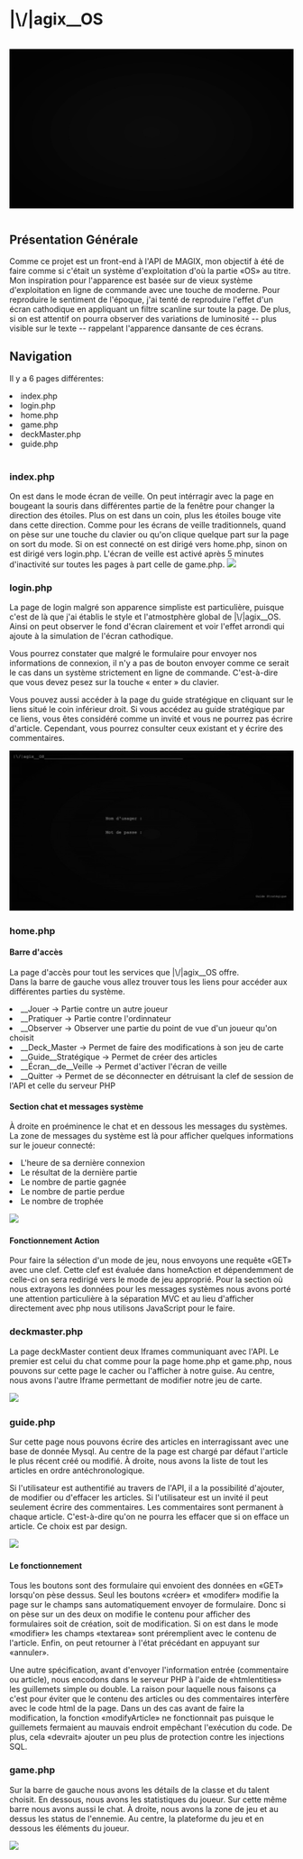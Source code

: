 <h1>|\/|agix__OS</h1>
<br>
<img src="asset\\readme\\booting\\booting.gif"/>
<h1></h1>
<h2>Présentation Générale</h2>
<p>
Comme ce projet est un front-end à l'API de MAGIX, mon objectif à été de faire comme si c'était un système d'exploitation d'où la partie «OS» au titre. Mon inspiration pour l'apparence est basée sur de vieux système d'exploitation en ligne de commande avec une touche de moderne. Pour reproduire le sentiment de l'époque, j'ai tenté de reproduire l'effet d'un écran cathodique en appliquant un filtre scanline sur toute la page. De plus, si on est attentif on pourra observer des variations de luminosité -- plus visible sur le texte -- rappelant l'apparence dansante de ces écrans.
</p>
<h2>Navigation</h2>
<p>Il y a 6 pages différentes:</p>
<li>index.php</li>
<li>login.php</li>
<li>home.php</li>
<li>game.php</li>
<li>deckMaster.php</li>
<li>guide.php</li>
<br>
<h3>index.php</h3>
<p>
On est dans le mode écran de veille. On peut intérragir avec la page en bougeant la souris dans différentes partie de la fenêtre pour changer la direction des étoiles. Plus on est dans un coin, plus les étoiles bouge vite dans cette direction. Comme pour les écrans de veille traditionnels, quand on pèse sur une touche du clavier ou qu'on clique quelque part sur la page on sort du mode. Si on est connecté on est dirigé vers home.php, sinon on est dirigé vers login.php. L'écran de veille est activé après 5 minutes d'inactivité sur toutes les pages à part celle de game.php.
<img src="asset/readme/screensaver/screensaverMouvement.gif"/>
</p>
<h3>login.php</h3>
<p>
La page de login malgré son apparence simpliste est particulière, puisque c'est de là que j'ai établis le style et l'atmostphère global de |\/|agix__OS. Ainsi on peut observer le fond d'écran clairement et voir l'effet arrondi qui ajoute à la simulation de l'écran cathodique.
</p>
<p>
Vous pourrez constater que malgré le formulaire pour envoyer nos informations de connexion, il n'y a pas de bouton envoyer comme ce serait le cas dans un système strictement en ligne de commande. C'est-à-dire que vous devez pesez sur la touche « enter » du clavier.
</p>
<p>
Vous pouvez aussi accéder à la page du guide stratégique en cliquant sur le liens situé le coin inférieur droit. Si vous accédez au guide stratégique par ce liens, vous êtes considéré comme un invité et vous ne pourrez pas écrire d'article. Cependant, vous pourrez consulter ceux existant et y écrire des commentaires.
</p>
<img src="asset/readme/login/login.gif"/>
<h3>home.php</h3>
<h4>Barre d'accès</h4>
<p>
    La page d'accès pour tout les services que |\/|agix__OS offre. <br>
    Dans la barre de gauche vous allez trouver tous les liens pour accéder aux différentes parties du système. <br>
    <li>__Jouer -> Partie contre un autre joueur</li>
    <li>__Pratiquer -> Partie contre l'ordinnateur</li>
    <li>__Observer -> Observer une partie du point de vue d'un joueur qu'on choisit</li>
    <li>__Deck_Master -> Permet de faire des modifications à son jeu de carte</li>
    <li>__Guide__Stratégique -> Permet de créer des articles </li>
    <li>__Écran__de__Veille -> Permet d'activer l'écran de veille</li>
    <li>__Quitter -> Permet de se déconnecter en détruisant la clef de session de l'API et celle du serveur PHP</li>
</p>
<h4>Section chat et messages système</h4>
<p>
    À droite en proéminence le chat et en dessous les messages du systèmes. La zone de messages du système est là pour afficher quelques informations sur le joueur connecté:
    <li>L'heure de sa dernière connexion</li>
    <li>Le résultat de la dernière partie</li>
    <li>Le nombre de partie gagnée</li>
    <li>Le nombre de partie perdue</li>
    <li>Le nombre de trophée </li>
</p>
<img src="asset\\readme\\home\\home.gif"/>
<h4>Fonctionnement Action</h4>
<p>
Pour faire la sélection d'un mode de jeu, nous envoyons une requête «GET» avec une clef. Cette clef est évaluée dans homeAction et dépendemment de celle-ci on sera redirigé vers le mode de jeu approprié. Pour la section où nous extrayons les données pour les messages systèmes nous avons porté une attention particulière à la séparation MVC et au lieu d'afficher directement avec php nous utilisons JavaScript pour le faire.
</p>
<h3>deckmaster.php</h3>
<p>
La page deckMaster contient deux Iframes communiquant avec l'API. Le premier est celui du chat comme pour la page home.php et game.php, nous pouvons sur cette page le cacher ou l'afficher à notre guise. Au centre, nous avons l'autre Iframe permettant de modifier notre jeu de carte.
</p>
<img src="asset\\readme\\deckmaster\\deckmaster.gif"/>
<h3>guide.php</h3>
<p>
Sur cette page nous pouvons écrire des articles en interragissant avec une base de donnée Mysql. Au centre de la page est chargé par défaut l'article le plus récent créé ou modifié. À droite, nous avons la liste de tout les articles en ordre antéchronologique.
</p>
<p>
Si l'utilisateur est authentifié au travers de l'API, il a la possibilité d'ajouter, de modifier ou d'effacer les articles. Si l'utilisateur est un invité il peut seulement écrire des commentaires. Les commentaires sont permanent à chaque article. C'est-à-dire qu'on ne pourra les effacer que si on efface un article. Ce choix est par design.
</p>
<img src="asset\\readme\\guide\\guide.gif"/>
<h4>Le fonctionnement</h4>
<p>
Tous les boutons sont des formulaire qui envoient des données en «GET» lorsqu'on pèse dessus. Seul les boutons «créer» et «modifer» modifie la page sur le champs sans automatiquement envoyer de formulaire. Donc si on pèse sur un des deux on modifie le contenu pour afficher des formulaires soit de création, soit de modification. Si on est dans le mode «modifier» les champs «textarea» sont préremplient avec le contenu de l'article. Enfin, on peut retourner à l'état précédant en appuyant sur «annuler». <br>
</p>
<p>
Une autre spécification, avant d'envoyer l'information entrée (commentaire ou article), nous encodons dans le serveur PHP à l'aide de «htmlentities» les guillemets simple ou double. La raison pour laquelle nous faisons ça c'est pour éviter que le contenu des articles ou des commentaires interfère avec le code html de la page. Dans un des cas avant de faire la modification, la fonction «modifyArticle» ne fonctionnait pas puisque le guillemets fermaient au mauvais endroit empêchant l'exécution du code. De plus, cela «devrait» ajouter un peu plus de protection contre les injections SQL.
</p>
<h3>game.php</h3>
<p>
Sur la barre de gauche nous avons les détails de la classe et du talent choisit. En dessous, nous avons les statistiques du joueur. Sur cette même barre nous avons aussi le chat. À droite, nous avons la zone de jeu et au dessus les status de l'ennemie. Au centre, la plateforme du jeu et en dessous les éléments du joueur.
</p>
<img src="asset\\readme\\game\\game.gif"/>